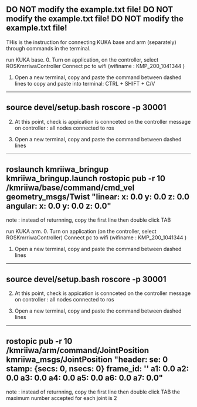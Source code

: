 DO NOT modify the example.txt file!
DO NOT modify the example.txt file!
DO NOT modify the example.txt file!
----------------------------------------------------------------------
THis is the instruction for connecting KUKA base and arm (separately)
through commands in the terminal. 



run KUKA base. 
0. Turn on application, on the controller, select ROSKmrriwaController
    Connect pc to wifi (wifiname :  KMP_200_1041344 )

1. Open a new terminal, copy and paste the command between dashed lines
    to copy and paste into terminal: CTRL + SHIFT + C/V
----------------------------------------------------------------------
source devel/setup.bash
roscore -p 30001
----------------------------------------------------------------------

2. At this point, check is appication is connceted on the controller 
    message on controller : all nodes connected to ros 

3. Open a new terminal, copy and paste the command between dashed lines
-----------------------------------------------------------------------
roslaunch kmriiwa_bringup kmriiwa_bringup.launch
rostopic pub -r 10 /kmriiwa/base/command/cmd_vel geometry_msgs/Twist "linear:
  x: 0.0
  y: 0.0
  z: 0.0
angular:
  x: 0.0
  y: 0.0
  z: 0.0" 
------------------------------------------------------------------------
note : instead of returnning, copy the first line  then double click TAB





run KUKA arm.
0. Turn on application (on the controller, select ROSKmrriwaController)
    Connect pc to wifi (wifiname :  KMP_200_1041344 )

1. Open a new terminal, copy and paste the command between dashed lines
----------------------------------------------------------------------
source devel/setup.bash
roscore -p 30001
----------------------------------------------------------------------

2. At this point, check is appication is connceted on the controller 
    message on controller : all nodes connected to ros 

3. Open a new terminal, copy and paste the command between dashed lines
-----------------------------------------------------------------------
rostopic pub -r 10 /kmriiwa/arm/command/JointPosition kmriiwa_msgs/JointPosition "header:
  se: 0
  stamp: {secs: 0, nsecs: 0}
  frame_id: ''
a1: 0.0
a2: 0.0
a3: 0.0
a4: 0.0
a5: 0.0
a6: 0.0
a7: 0.0" 
-----------------------------------------------------------------------
note : instead of returnning, copy the first line then double click TAB
       the maximum number accepted  for each joint is 2